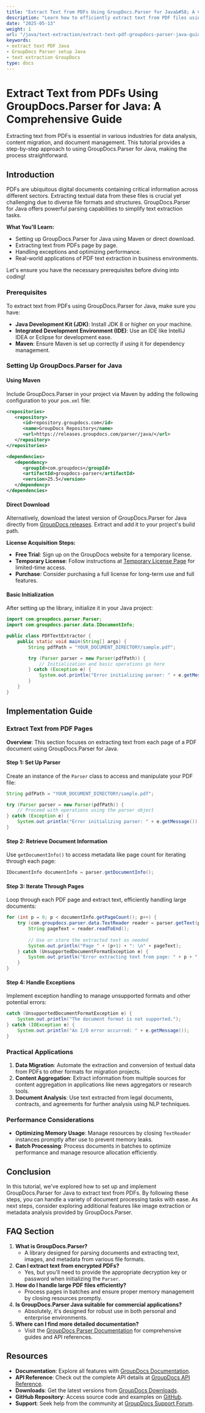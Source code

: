 ```yaml
---
title: "Extract Text from PDFs Using GroupDocs.Parser for Java&#58; A Comprehensive Guide"
description: "Learn how to efficiently extract text from PDF files using GroupDocs.Parser for Java. This guide covers setup, implementation, and practical applications."
date: "2025-05-13"
weight: 1
url: "/java/text-extraction/extract-text-pdf-groupdocs-parser-java-guide/"
keywords:
- extract text PDF Java
- GroupDocs Parser setup Java
- text extraction GroupDocs
type: docs
---
```

# Extract Text from PDFs Using GroupDocs.Parser for Java: A Comprehensive Guide

Extracting text from PDFs is essential in various industries for data analysis, content migration, and document management. This tutorial provides a step-by-step approach to using GroupDocs.Parser for Java, making the process straightforward.

## Introduction
PDFs are ubiquitous digital documents containing critical information across different sectors. Extracting textual data from these files is crucial yet challenging due to diverse file formats and structures. GroupDocs.Parser for Java offers powerful parsing capabilities to simplify text extraction tasks.

**What You'll Learn:**
- Setting up GroupDocs.Parser for Java using Maven or direct download.
- Extracting text from PDFs page by page.
- Handling exceptions and optimizing performance.
- Real-world applications of PDF text extraction in business environments.

Let's ensure you have the necessary prerequisites before diving into coding!

### Prerequisites
To extract text from PDFs using GroupDocs.Parser for Java, make sure you have:

- **Java Development Kit (JDK)**: Install JDK 8 or higher on your machine.
- **Integrated Development Environment (IDE)**: Use an IDE like IntelliJ IDEA or Eclipse for development ease.
- **Maven**: Ensure Maven is set up correctly if using it for dependency management.

### Setting Up GroupDocs.Parser for Java

#### Using Maven
Include GroupDocs.Parser in your project via Maven by adding the following configuration to your `pom.xml` file:

```xml
<repositories>
   <repository>
      <id>repository.groupdocs.com</id>
      <name>GroupDocs Repository</name>
      <url>https://releases.groupdocs.com/parser/java/</url>
   </repository>
</repositories>

<dependencies>
   <dependency>
      <groupId>com.groupdocs</groupId>
      <artifactId>groupdocs-parser</artifactId>
      <version>25.5</version>
   </dependency>
</dependencies>
```

#### Direct Download
Alternatively, download the latest version of GroupDocs.Parser for Java directly from [GroupDocs releases](https://releases.groupdocs.com/parser/java/). Extract and add it to your project's build path.

**License Acquisition Steps:**
- **Free Trial**: Sign up on the GroupDocs website for a temporary license.
- **Temporary License**: Follow instructions at [Temporary License Page](https://purchase.groupdocs.com/temporary-license/) for limited-time access.
- **Purchase**: Consider purchasing a full license for long-term use and full features.

#### Basic Initialization
After setting up the library, initialize it in your Java project:

```java
import com.groupdocs.parser.Parser;
import com.groupdocs.parser.data.IDocumentInfo;

public class PDFTextExtractor {
    public static void main(String[] args) {
        String pdfPath = "YOUR_DOCUMENT_DIRECTORY/sample.pdf";

        try (Parser parser = new Parser(pdfPath)) {
            // Initialization and basic operations go here
        } catch (Exception e) {
            System.out.println("Error initializing parser: " + e.getMessage());
        }
    }
}
```

## Implementation Guide

### Extract Text from PDF Pages

**Overview**: This section focuses on extracting text from each page of a PDF document using GroupDocs.Parser for Java.

#### Step 1: Set Up Parser
Create an instance of the `Parser` class to access and manipulate your PDF file:

```java
String pdfPath = "YOUR_DOCUMENT_DIRECTORY/sample.pdf";

try (Parser parser = new Parser(pdfPath)) {
    // Proceed with operations using the parser object
} catch (Exception e) {
    System.out.println("Error initializing parser: " + e.getMessage());
}
```

#### Step 2: Retrieve Document Information
Use `getDocumentInfo()` to access metadata like page count for iterating through each page:

```java
IDocumentInfo documentInfo = parser.getDocumentInfo();
```

#### Step 3: Iterate Through Pages
Loop through each PDF page and extract text, efficiently handling large documents:

```java
for (int p = 0; p < documentInfo.getPageCount(); p++) {
    try (com.groupdocs.parser.data.TextReader reader = parser.getText(p)) {
        String pageText = reader.readToEnd();
        
        // Use or store the extracted text as needed
        System.out.println("Page " + (p+1) + ": \n" + pageText);
    } catch (UnsupportedDocumentFormatException e) {
        System.out.println("Error extracting text from page: " + p + "; " + e.getMessage());
    }
}
```

#### Step 4: Handle Exceptions
Implement exception handling to manage unsupported formats and other potential errors:

```java
catch (UnsupportedDocumentFormatException e) {
    System.out.println("The document format is not supported.");
} catch (IOException e) {
    System.out.println("An I/O error occurred: " + e.getMessage());
}
```

### Practical Applications
1. **Data Migration**: Automate the extraction and conversion of textual data from PDFs to other formats for migration projects.
2. **Content Aggregation**: Extract information from multiple sources for content aggregation in applications like news aggregators or research tools.
3. **Document Analysis**: Use text extracted from legal documents, contracts, and agreements for further analysis using NLP techniques.

### Performance Considerations
- **Optimizing Memory Usage**: Manage resources by closing `TextReader` instances promptly after use to prevent memory leaks.
- **Batch Processing**: Process documents in batches to optimize performance and manage resource allocation efficiently.

## Conclusion
In this tutorial, we've explored how to set up and implement GroupDocs.Parser for Java to extract text from PDFs. By following these steps, you can handle a variety of document processing tasks with ease. As next steps, consider exploring additional features like image extraction or metadata analysis provided by GroupDocs.Parser.

## FAQ Section
1. **What is GroupDocs.Parser?**
   - A library designed for parsing documents and extracting text, images, and metadata from various file formats.
2. **Can I extract text from encrypted PDFs?**
   - Yes, but you'll need to provide the appropriate decryption key or password when initializing the `Parser`.
3. **How do I handle large PDF files efficiently?**
   - Process pages in batches and ensure proper memory management by closing resources promptly.
4. **Is GroupDocs.Parser Java suitable for commercial applications?**
   - Absolutely, it's designed for robust use in both personal and enterprise environments.
5. **Where can I find more detailed documentation?**
   - Visit the [GroupDocs Parser Documentation](https://docs.groupdocs.com/parser/java/) for comprehensive guides and API references.

## Resources
- **Documentation**: Explore all features with [GroupDocs Documentation](https://docs.groupdocs.com/parser/java/).
- **API Reference**: Check out the complete API details at [GroupDocs API Reference](https://reference.groupdocs.com/parser/java).
- **Downloads**: Get the latest versions from [GroupDocs Downloads](https://releases.groupdocs.com/parser/java/).
- **GitHub Repository**: Access source code and examples on [GitHub](https://github.com/groupdocs-parser/GroupDocs.Parser-for-Java).
- **Support**: Seek help from the community at [GroupDocs Support Forum](https://forum.groupdocs.com/c/parser).
